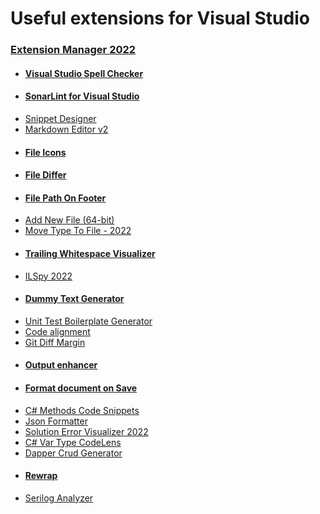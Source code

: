 
# Useful extensions for Visual Studio

### [Extension Manager 2022](https://marketplace.visualstudio.com/items?itemName=MadsKristensen.ExtensionManager2022)

 - #### [Visual Studio Spell Checker](https://marketplace.visualstudio.com/items?itemName=EWoodruff.VisualStudioSpellCheckerVS2017andLater)
 - #### [SonarLint for Visual Studio](https://marketplace.visualstudio.com/items?itemName=SonarSource.SonarLintforVisualStudio2019)
 - [Snippet Designer](https://marketplace.visualstudio.com/items?itemName=vs-publisher-2795.SnippetDesigner)
 - [Markdown Editor v2](https://marketplace.visualstudio.com/items?itemName=MadsKristensen.MarkdownEditor2)
 - #### [File Icons](https://marketplace.visualstudio.com/items?itemName=MadsKristensen.FileIcons)
 - #### [File Differ](https://marketplace.visualstudio.com/items?itemName=MadsKristensen.FileDiffer)
 - #### [File Path On Footer](https://marketplace.visualstudio.com/items?itemName=ShemeerNS.FilePathOnFooter)
 - [Add New File (64-bit)](https://marketplace.visualstudio.com/items?itemName=MadsKristensen.AddNewFile64)
 - [Move Type To File - 2022](https://marketplace.visualstudio.com/items?itemName=OlegShilo.MoveTypeToFile)
 - #### [Trailing Whitespace Visualizer](https://marketplace.visualstudio.com/items?itemName=MadsKristensen.TrailingWhitespaceVisualizer)
 - [ILSpy 2022](https://marketplace.visualstudio.com/items?itemName=SharpDevelopTeam.ILSpy2022)
 - #### [Dummy Text Generator](https://marketplace.visualstudio.com/items?itemName=MadsKristensen.DummyTextGenerator)
 - [Unit Test Boilerplate Generator](https://marketplace.visualstudio.com/items?itemName=RandomEngy.UnitTestBoilerplateGenerator)
 - [Code alignment](https://marketplace.visualstudio.com/items?itemName=cpmcgrath.Codealignment)
 - [Git Diff Margin](https://marketplace.visualstudio.com/items?itemName=LaurentKempe.GitDiffMargin)
 - #### [Output enhancer](https://marketplace.visualstudio.com/items?itemName=NikolayBalakin.Outputenhancer)
 - #### [Format document on Save](https://marketplace.visualstudio.com/items?itemName=mynkow.FormatdocumentonSave)
 - [C# Methods Code Snippets](https://marketplace.visualstudio.com/items?itemName=jsakamoto.CMethodsCodeSnippets)
 - [Json Formatter](https://marketplace.visualstudio.com/items?itemName=KentonStandard.JsonFormatter)
 - [Solution Error Visualizer 2022](https://marketplace.visualstudio.com/items?itemName=VisualStudioPlatformTeam.SolutionErrorVisualizer2022)
 - [C# Var Type CodeLens](https://marketplace.visualstudio.com/items?itemName=AlexanderGayko.VarAdorner)
 - [Dapper Crud Generator](https://marketplace.visualstudio.com/items?itemName=thiagoguaru.DapperCrudGenerator)
 - #### [Rewrap](https://marketplace.visualstudio.com/items?itemName=stkb.Rewrap-18980)
 - [Serilog Analyzer](https://marketplace.visualstudio.com/items?itemName=Suchiman.SerilogAnalyzer)
